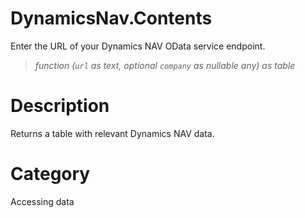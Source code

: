 ﻿# DynamicsNav.Contents
Enter the URL of your Dynamics NAV OData service endpoint.
> _function (<code>url</code> as text, optional <code>company</code> as nullable any) as table_
# Description 
Returns a table with relevant Dynamics NAV data. 

# Category 
Accessing data
